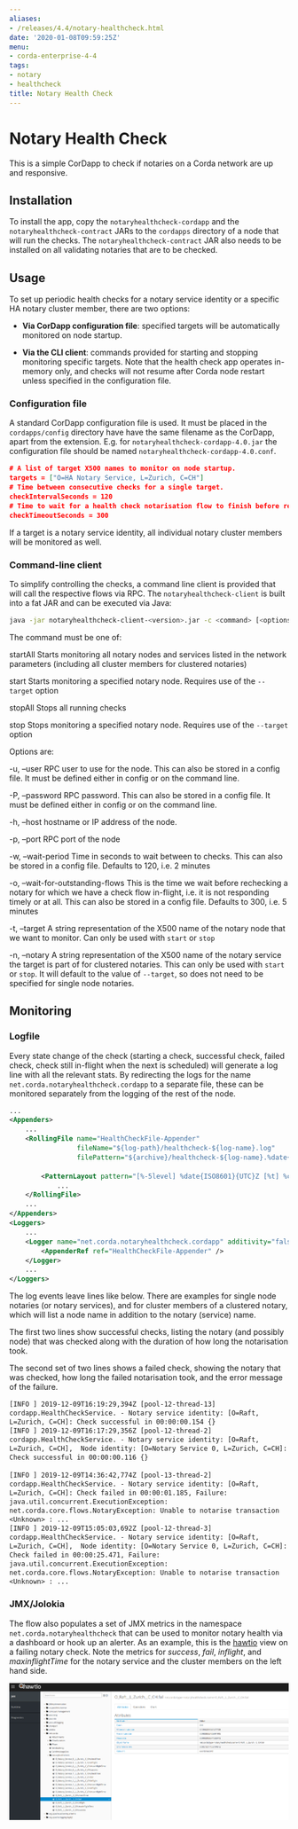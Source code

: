 ```yaml
---
aliases:
- /releases/4.4/notary-healthcheck.html
date: '2020-01-08T09:59:25Z'
menu:
- corda-enterprise-4-4
tags:
- notary
- healthcheck
title: Notary Health Check
---
```



# Notary Health Check

This is a simple CorDapp to check if notaries on a Corda network are up and responsive.


## Installation

To install the app, copy the `notaryhealthcheck-cordapp` and the `notaryhealthcheck-contract` JARs to the `cordapps` directory
                of a node that will run the checks. The `notaryhealthcheck-contract` JAR also needs to be installed on all validating
                notaries that are to be checked.


## Usage

To set up periodic health checks for a notary service identity or a specific HA notary cluster member, there are two options:


* **Via CorDapp configuration file**: specified targets will be automatically monitored on node startup.


* **Via the CLI client**: commands provided for starting and stopping monitoring specific targets. Note that the health check app operates in-memory only, and checks will not resume after Corda node restart unless specified in the configuration file.



### Configuration file

A standard CorDapp configuration file is used. It must be placed in the `cordapps/config` directory have have the same filename as the CorDapp, apart from the extension.
                    E.g. for `notaryhealthcheck-cordapp-4.0.jar` the configuration file should be named `notaryhealthcheck-cordapp-4.0.conf`.

```json
# A list of target X500 names to monitor on node startup.
targets = ["O=HA Notary Service, L=Zurich, C=CH"]
# Time between consecutive checks for a single target.
checkIntervalSeconds = 120
# Time to wait for a health check notarisation flow to finish before recording as failure.
checkTimeoutSeconds = 300
```
If a target is a notary service identity, all individual notary cluster members will be monitored as well.


### Command-line client

To simplify controlling the checks, a command line client is provided that will call the respective flows via RPC.
                    The `notaryhealthcheck-client` is built into a fat JAR and can be executed via Java:

```bash
java -jar notaryhealthcheck-client-<version>.jar -c <command> [<options]
```
The command must be one of:



startAll
Starts monitoring all notary nodes and services listed in the network parameters (including all cluster members for clustered notaries)


start
Starts monitoring a specified notary node. Requires use of the `--target` option


stopAll
Stops all running checks


stop
Stops monitoring a specified notary node. Requires use of the `--target` option

Options are:



-u, –user
RPC user to use for the node. This can also be stored in a config file. It must be defined either in config or on the command line.


-P, –password
RPC password. This can also be stored in a config file. It must be defined either in config or on the command line.


-h, –host
hostname or IP address of the node.


-p, –port
RPC port of the node


-w, –wait-period
Time in seconds to wait between to checks. This can also be stored in a config file. Defaults to 120, i.e. 2 minutes


-o, –wait-for-outstanding-flows
This is the time we wait before rechecking a notary for which we have a check flow in-flight, i.e. it is not responding timely or at all. This can also be stored in a config file. Defaults to 300, i.e. 5 minutes


-t, –target
A string representation of the X500 name of the notary node that we want to monitor. Can only be used with `start` or `stop`


-n, –notary
A string representation of the X500 name of the notary service the target is part of for clustered notaries. This can only be used with `start` or `stop`. It will default to the value of `--target`, so does not need to be specified for single node notaries.


## Monitoring


### Logfile

Every state change of the check (starting a check, successful check,
                    failed check, check still in-flight when the next is scheduled) will generate a log line with all the relevant stats.
                    By redirecting the logs for the name `net.corda.notaryhealthcheck.cordapp` to a separate file,
                    these can be monitored separately from the logging of the rest of the node.

```xml
...
<Appenders>
    ...
    <RollingFile name="HealthCheckFile-Appender"
                 fileName="${log-path}/healthcheck-${log-name}.log"
                 filePattern="${archive}/healthcheck-${log-name}.%date{yyyy-MM-dd}-%i.log.gz">

        <PatternLayout pattern="[%-5level] %date{ISO8601}{UTC}Z [%t] %c{2}.%method - %msg %X%n"/>
            ...
    </RollingFile>
    ...
</Appenders>
<Loggers>
    ...
    <Logger name="net.corda.notaryhealthcheck.cordapp" additivity="false" level="info">
        <AppenderRef ref="HealthCheckFile-Appender" />
    </Logger>
    ...
</Loggers>
```
The log events leave lines like below. There are examples for single node notaries (or notary services), and for
                    cluster members of a clustered notary, which will list a node name in addition to the notary (service) name.

The first two lines show successful checks, listing the notary (and possibly node) that was checked along with the duration
                    of how long the notarisation took.

The second set of two lines shows a failed check, showing the notary that was checked, how long the failed notarisation took, and the error message of the failure.

```text
[INFO ] 2019-12-09T16:19:29,394Z [pool-12-thread-13] cordapp.HealthCheckService. - Notary service identity: [O=Raft, L=Zurich, C=CH]: Check successful in 00:00:00.154 {}
[INFO ] 2019-12-09T16:17:29,356Z [pool-12-thread-2] cordapp.HealthCheckService. - Notary service identity: [O=Raft, L=Zurich, C=CH],  Node identity: [O=Notary Service 0, L=Zurich, C=CH]: Check successful in 00:00:00.116 {}

[INFO ] 2019-12-09T14:36:42,774Z [pool-13-thread-2] cordapp.HealthCheckService. - Notary service identity: [O=Raft, L=Zurich, C=CH]: Check failed in 00:00:01.185, Failure: java.util.concurrent.ExecutionException: net.corda.core.flows.NotaryException: Unable to notarise transaction <Unknown> : ...
[INFO ] 2019-12-09T15:05:03,692Z [pool-12-thread-3] cordapp.HealthCheckService. - Notary service identity: [O=Raft, L=Zurich, C=CH],  Node identity: [O=Notary Service 0, L=Zurich, C=CH]: Check failed in 00:00:25.471, Failure: java.util.concurrent.ExecutionException: net.corda.core.flows.NotaryException: Unable to notarise transaction <Unknown> : ...
```

### JMX/Jolokia

The flow also populates a set of JMX metrics in the namespace `net.corda.notaryhealthcheck` that can be used to
                    monitor notary health via a dashboard or hook up an alerter. As an example, this is the  [hawtio](https://hawt.io)
                    view on a failing notary check. Note the metrics for *success*, *fail*, *inflight*, and *maxinflightTime* for the
                    notary service and the cluster members on the left hand side.

![hawtio healthcheck](resources/hawtio-healthcheck.png "hawtio healthcheck")
